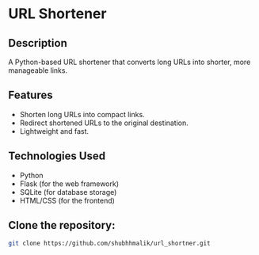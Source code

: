 # URL Shortener

## Description
A Python-based URL shortener that converts long URLs into shorter, more manageable links.

## Features
- Shorten long URLs into compact links.
- Redirect shortened URLs to the original destination.
- Lightweight and fast.

## Technologies Used
- Python
- Flask (for the web framework)
- SQLite (for database storage)
- HTML/CSS (for the frontend)

## Clone the repository:
   ```bash
   git clone https://github.com/shubhhmalik/url_shortner.git

